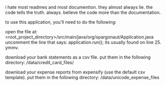 i hate most readmes and most documention.
they almost always lie.
the code tells the truth.  always.
believe the code more than the documentation.


to use this application, you'll need to do the following:

open the file at: <root_project_directory>/src/main/java/org/spargonaut/Application.java
uncomment the line that says: application.run();
its usually found on line 25. ymmv.

download your bank statements as a csv file.
put them in the following directory:
<root project directory>/data/credit_card_files/

download your expense reports from expensify (use the default csv template).
put them in the following directory:
<root project directory>/data/unicode_expense_files



